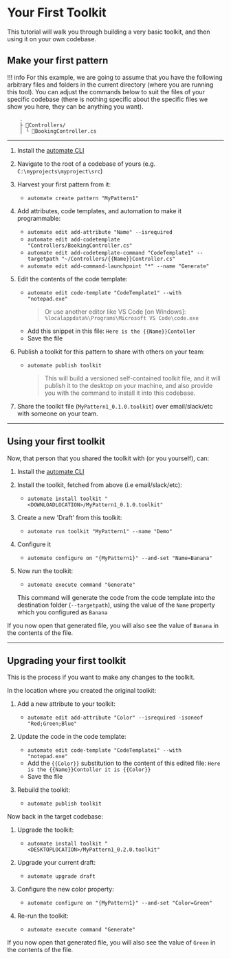 ﻿# Your First Toolkit

This tutorial will walk you through building a very basic toolkit, and then using it on your own codebase.

## Make your first pattern

!!! info
    For this example, we are going to assume that you have the following arbitrary files and folders in the current directory (where you are running this tool). You can adjust the commands below to suit the files of your specific codebase (there is nothing specific about the specific files we show you here, they can be anything you want).

```
    .
    ├ 📂Controllers/
    │ └ 📜BookingController.cs
```

---

1. Install the [automate CLI](installation.md)

2. Navigate to the root of a codebase of yours (e.g. `C:\myprojects\myproject\src`)

3. Harvest your first pattern from it:

    * `automate create pattern "MyPattern1"`

4. Add attributes, code templates, and automation to make it programmable:

    * `automate edit add-attribute "Name" --isrequired`
    * `automate edit add-codetemplate "Controllers/BookingController.cs"`
    * `automate edit add-codetemplate-command "CodeTemplate1" --targetpath "~/Controllers/{{Name}}Controller.cs"`
    * `automate edit add-command-launchpoint "*" --name "Generate"`

5. Edit the contents of the code template:

   * `automate edit code-template "CodeTemplate1" --with "notepad.exe"`
     > Or use another editor like VS Code [on Windows]: `%localappdata%\Programs\Microsoft VS Code\code.exe`
   * Add this snippet in this file: `Here is the {{Name}}Contoller`
   * Save the file

6. Publish a toolkit for this pattern to share with others on your team:

    * `automate publish toolkit`
      > This will build a versioned self-contained toolkit file, and it will publish it to the desktop on your machine, and also provide you with the command to install it into this codebase.

7. Share the toolkit file (`MyPattern1_0.1.0.toolkit`) over email/slack/etc with someone on your team.

---

## Using your first toolkit

Now, that person that you shared the toolkit with (or you yourself), can:

1. Install the [automate CLI](installation.md)

2. Install the toolkit, fetched from above (i.e email/slack/etc):

    * `automate install toolkit "<DOWNLOADLOCATION>/MyPattern1_0.1.0.toolkit"`

3. Create a new 'Draft' from this toolkit:

    * `automate run toolkit "MyPattern1" --name "Demo"`

4. Configure it

    * `automate configure on "{MyPattern1}" --and-set "Name=Banana"`

5. Now run the toolkit:

    * `automate execute command "Generate"`

   This command will generate the code from the code template into the destination folder (`--targetpath`), using the value of the `Name` property which you configured as `Banana`

If you now open that generated file, you will also see the value of `Banana` in the contents of the file.

---

## Upgrading your first toolkit

This is the process if you want to make any changes to the toolkit.

In the location where you created the original toolkit:

1. Add a new attribute to your toolkit:

    * `automate edit add-attribute "Color" --isrequired -isoneof "Red;Green;Blue"`

2. Update the code in the code template:

    * `automate edit code-template "CodeTemplate1" --with "notepad.exe"`
    * Add the `{{Color}}` substitution to the content of this edited file: `Here is the {{Name}}Contoller it is {{Color}}`
    * Save the file

3. Rebuild the toolkit:

    * `automate publish toolkit`

Now back in the target codebase:

1. Upgrade the toolkit:

    * `automate install toolkit "<DESKTOPLOCATION>/MyPattern1_0.2.0.toolkit"`

2. Upgrade your current draft:

    * `automate upgrade draft`

3. Configure the new color property:

    * `automate configure on "{MyPattern1}" --and-set "Color=Green"`

4. Re-run the toolkit:

    * `automate execute command "Generate"`

If you now open that generated file, you will also see the value of `Green` in the contents of the file.